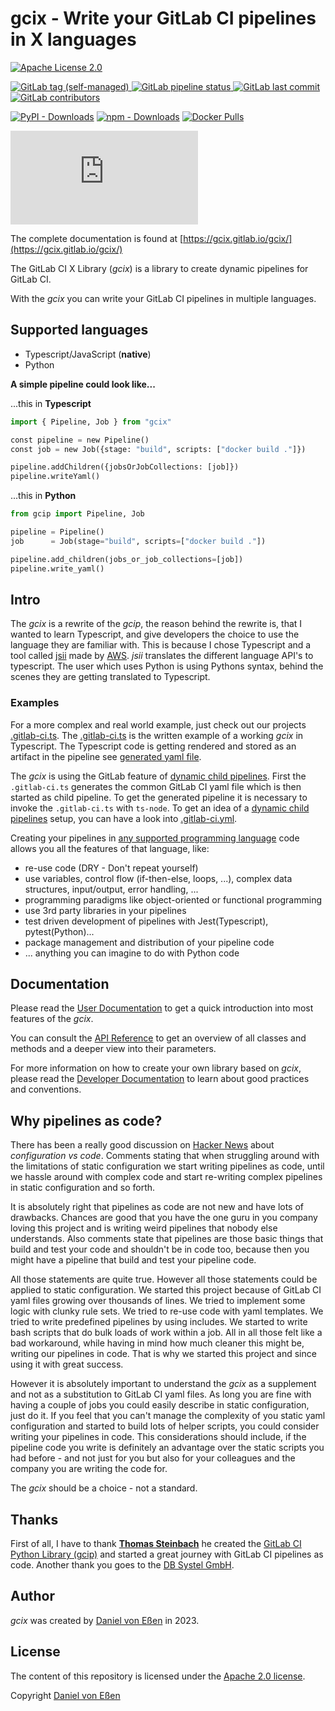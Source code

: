 # gcix - Write your GitLab CI pipelines in X languages

[![Apache License 2.0](https://img.shields.io/gitlab/license/gcix%2Fgcix)](https://gitlab.com/gcix/gcix/-/blob/main/LICENSE)

[![GitLab tag (self-managed)](https://img.shields.io/gitlab/v/tag/gcix%2Fgcix?logo=git&color=bright%20green)
](https://gitlab.com/gcix/gcix/-/tags)
[![GitLab pipeline status](https://img.shields.io/gitlab/pipeline-status/gcix%2Fgcix?logo=gitlab)
](https://gitlab.com/gcix/gcix/-/pipelines)
[![GitLab last commit](https://img.shields.io/gitlab/last-commit/Gcix%2Fgcix?logo=git)](https://gitlab.com/gcix/gcix/-/commits/main/)
[![GitLab contributors](https://img.shields.io/gitlab/contributors/gcix%2Fgcix?logo=git&color=bright%20green)](https://gitlab.com/gcix/gcix)

[![PyPI - Downloads](https://img.shields.io/pypi/dm/gcix?label=PyPI%20Downloads&logo=python&color=blue)](https://pypi.org/project/gcix/)
[![npm - Downloads](https://img.shields.io/npm/dm/%40gcix/gcix?label=NPM%20downloads&color=blue)](https://www.npmjs.com/package/@gcix/gcix)
[![Docker Pulls](https://img.shields.io/docker/pulls/gcix/gcix?label=Docker%20Pulls&logo=docker&color=blue)](https://hub.docker.com/r/gcix/gcix)

![Matrix](https://img.shields.io/matrix/gcix%3Amatrix.org?logo=matrix&label=Matrix)

The complete documentation is found at [https://gcix.gitlab.io/gcix/](https://gcix.gitlab.io/gcix/)

The GitLab CI X Library (*gcix*) is a library to create dynamic pipelines for GitLab CI.

With the *gcix* you can write your GitLab CI pipelines in multiple languages.

## Supported languages

* Typescript/JavaScript (**native**)
* Python

**A simple pipeline could look like...**

...this in **Typescript**

```python
import { Pipeline, Job } from "gcix"

const pipeline = new Pipeline()
const job = new Job({stage: "build", scripts: ["docker build ."]})

pipeline.addChildren({jobsOrJobCollections: [job]})
pipeline.writeYaml()
```

...this in **Python**

```python
from gcip import Pipeline, Job

pipeline = Pipeline()
job      = Job(stage="build", scripts=["docker build ."])

pipeline.add_children(jobs_or_job_collections=[job])
pipeline.write_yaml()
```

## Intro

The *gcix* is a rewrite of the *gcip*, the reason behind the rewrite is, that I wanted to learn Typescript, and give
developers the choice to use the language they are familiar with. This is because I chose Typescript and a tool called [jsii](https://aws.github.io/jsii/) made by [AWS](https://aws.amazon.com/de/).
*jsii* translates the different language API's to typescript. The user which uses Python is using Pythons syntax, behind the scenes they are getting
translated to Typescript.

### Examples

For a more complex and real world example, just check out our projects [.gitlab-ci.ts](https://gitlab.com/gcix/gcix/-/blob/main/.gitlab-ci.ts). The [.gitlab-ci.ts](https://gitlab.com/gcix/gcix/-/blob/main/.gitlab-ci.ts) is the written example of a working *gcix* in Typescript. The Typescript code is getting rendered and stored as an artifact in the pipeline see [generated yaml file](https://gitlab.com/gcix/gcix/-/jobs/artifacts/main/browse?job=generate-pipeline).

The *gcix* is using the GitLab feature of [dynamic child pipelines](https://docs.gitlab.com/ee/ci/parent_child_pipelines.html#dynamic-child-pipelines). First the `.gitlab-ci.ts` generates the common GitLab CI yaml file which is then started as child pipeline. To get the generated pipeline it is necessary to invoke the `.gitlab-ci.ts` with `ts-node`. To get an idea of a [dynamic child pipelines](https://docs.gitlab.com/ee/ci/parent_child_pipelines.html#dynamic-child-pipelines) setup, you can have a look into [.gitlab-ci.yml](https://gitlab.com/gcix/gcix/-/blob/main/.gitlab-ci.yml).

Creating your pipelines in [any supported programming language](#supported-languages) code allows you all the features of that language, like:

* re-use code (DRY - Don't repeat yourself)
* use variables, control flow (if-then-else, loops, ...), complex data structures, input/output, error handling, ...
* programming paradigms like object-oriented or functional programming
* use 3rd party libraries in your pipelines
* test driven development of pipelines with Jest(Typescript), pytest(Python)...
* package management and distribution of your pipeline code
* ... anything you can imagine to do with Python code

## Documentation

Please read the [User Documentation](https://gcix.gitlab.io/gcix) to get a quick introduction into most
features of the *gcix*.

You can consult the [API Reference](https://gcix.gitlab.io/gcix/api/) to get an overview of all classes and methods
and a deeper view into their parameters.

For more information on how to create your own library based on *gcix*, please read the [Developer Documentation](https://gcix.gitlab.io/gcix/developer/)
to learn about good practices and conventions.

## Why pipelines as code?

There has been a really good discussion on [Hacker News](https://news.ycombinator.com/item?id=26986493#26988105) about *configuration vs code*.
Comments stating that when struggling around with the limitations of static configuration we start writing pipelines as code, until we hassle
around with complex code and start re-writing complex pipelines in static configuration and so forth.

It is absolutely right that pipelines as code are not new and have lots of drawbacks. Chances are good that you have the one guru in you company
loving this project and is writing weird pipelines that nobody else understands. Also comments state that pipelines are those basic things that
build and test your code and shouldn't be in code too, because then you might have a pipeline that build and test your pipeline code.

All those statements are quite true. However all those statements could be applied to static configuration. We started this project because of
GitLab CI yaml files growing over thousands of lines. We tried to implement some logic with clunky rule sets. We tried to re-use code with yaml templates.
We tried to write predefined pipelines by using includes. We started to write bash scripts that do bulk loads of work within a job. All in all
those felt like a bad workaround, while having in mind how much cleaner this might be, writing our pipelines in code. That is why we started
this project and since using it with great success.

However it is absolutely important to understand the *gcix* as a supplement and not as a substitution to GitLab CI yaml files. As long you are fine
with having a couple of jobs you could easily describe in static configuration, just do it. If you feel that you can't manage the complexity of
you static yaml configuration and started to build lots of helper scripts, you could consider writing your pipelines in code. This considerations
should include, if the pipeline code you write is definitely an advantage over the static scripts you had before - and not just for you but also
for your colleagues and the company you are writing the code for.

The *gcix* should be a choice - not a standard.

## Thanks

First of all, I have to thank [**Thomas Steinbach**](https://gitlab.com/thomassteinbach) he created the [GitLab CI Python Library (gcip)](https://gitlab.com/dbsystel/gitlab-ci-python-library) and started a great journey with GitLab CI pipelines as code.
Another thank you goes to the [DB Systel GmbH](https://www.dbsystel.de/).

## Author

*gcix* was created by [Daniel von Eßen](https://gitlab.com/dvonessen) in 2023.

## License

The content of this repository is licensed under the [Apache 2.0 license](http://www.apache.org/licenses/LICENSE-2.0).

Copyright [Daniel von Eßen](https://gitlab.com/dvonessen)
